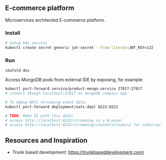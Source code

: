 ## E-commerce platform

Microservices architected E-commerce platform.


### Install

```bash
# Setup k8s secrets
kubectl create secret generic jwt-secret --from-literal=JWT_KEY=132
```


### Run

```
skafold dev
```

Access MongoDB pods from external IDE by exposing, for example:
```bash
kubectl port-forward service/product-mongo-service 27017:27017
# connect though localhost:27017 on mongodb compass app

# To debug NATS streaming event data:
kubectl port-forward deployment/nats-depl 8222:8222

# TODO: Make UI with this data:
# access http://localhost:8222/streaming in a browser
# access http://localhost:8222/streaming/channelsz?subs=1 for subscriptions list
```


## Resources and Inspiration

- Trunk based development: https://trunkbaseddevelopment.com/